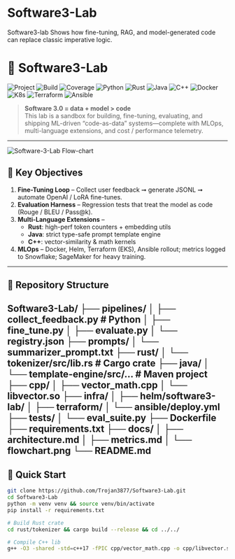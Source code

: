 # Software3-Lab
Software3-lab Shows how fine-tuning, RAG, and model-generated code can replace classic imperative logic.

# 🧬 Software3-Lab

![Project](https://img.shields.io/badge/Project-Software%203.0-darkviolet?style=for-the-badge)
![Build](https://github.com/Trojan3877/Software3-Lab/actions/workflows/ci.yml/badge.svg?style=for-the-badge)
![Coverage](https://codecov.io/gh/Trojan3877/Software3-Lab/branch/main/graph/badge.svg?style=for-the-badge)
![Python](https://img.shields.io/badge/Python-3.11-blue?style=for-the-badge&logo=python)
![Rust](https://img.shields.io/badge/Rust-1.78-orange?style=for-the-badge&logo=rust)
![Java](https://img.shields.io/badge/Java-17-red?style=for-the-badge&logo=openjdk)
![C++](https://img.shields.io/badge/C%2B%2B-17-lightgrey?style=for-the-badge&logo=c%2B%2B)
![Docker](https://img.shields.io/badge/Docker-enabled-blue?style=for-the-badge&logo=docker)
![K8s](https://img.shields.io/badge/Kubernetes-Helm-informational?style=for-the-badge&logo=kubernetes)
![Terraform](https://img.shields.io/badge/Terraform-EKS-critical?style=for-the-badge&logo=terraform)
![Ansible](https://img.shields.io/badge/Ansible-Automation-red?style=for-the-badge&logo=ansible)

> **Software 3.0 = data + model > code**  
> This lab is a sandbox for building, fine-tuning, evaluating, and shipping ML-driven “code-as-data” systems—complete with MLOps, multi-language extensions, and cost / performance telemetry.

---
![Software-3-Lab Flow-chart](docs/flowchart.png)

## 🌟 Key Objectives
1. **Fine-Tuning Loop** – Collect user feedback ➞ generate JSONL ➞ automate OpenAI / LoRA fine-tunes.  
2. **Evaluation Harness** – Regression tests that treat the model as code (Rouge / BLEU / Pass@k).  
3. **Multi-Language Extensions** –  
   - **Rust**: high-perf token counters + embedding utils  
   - **Java**: strict type-safe prompt template engine  
   - **C++**: vector-similarity & math kernels  
4. **MLOps** – Docker, Helm, Terraform (EKS), Ansible rollout; metrics logged to Snowflake; SageMaker for heavy training.  

---

## 📂 Repository Structure

Software3-Lab/
├── pipelines/
│ ├── collect_feedback.py # Python
│ ├── fine_tune.py
│ ├── evaluate.py
│ └── registry.json
├── prompts/
│ └── summarizer_prompt.txt
├── rust/
│ └── tokenizer/src/lib.rs # Cargo crate
├── java/
│ └── template-engine/src/... # Maven project
├── cpp/
│ ├── vector_math.cpp
│ └── libvector.so
├── infra/
│ ├── helm/software3-lab/
│ ├── terraform/
│ └── ansible/deploy.yml
├── tests/
│ └── eval_suite.py
├── Dockerfile
├── requirements.txt
├── docs/
│ ├── architecture.md
│ ├── metrics.md
│ └── flowchart.png
└── README.md
---

## 🚀 Quick Start

```bash
git clone https://github.com/Trojan3877/Software3-Lab.git
cd Software3-Lab
python -m venv venv && source venv/bin/activate
pip install -r requirements.txt

# Build Rust crate
cd rust/tokenizer && cargo build --release && cd ../../

# Compile C++ lib
g++ -O3 -shared -std=c++17 -fPIC cpp/vector_math.cpp -o cpp/libvector.so
